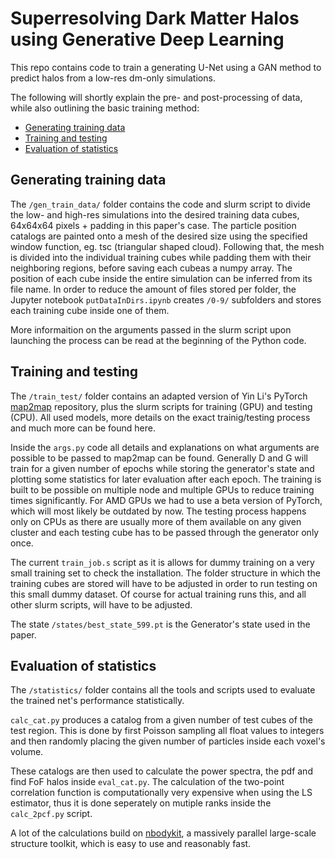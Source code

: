 # Superresolving Dark Matter Halos using Generative Deep Learning
This repo contains code to train a generating U-Net using a GAN method to predict halos from a low-res dm-only simulations.

The following will shortly explain the pre- and post-processing of data, while also outlining the basic training method:

* [Generating training data](#Generating-training-data)
* [Training and testing](#Training-and-testing)
* [Evaluation of statistics](#Evaluation-of-statistics)
    

## Generating training data

The ```/gen_train_data/``` folder contains the code and slurm script to divide the low- and high-res simulations into the desired training data cubes, 64x64x64 pixels + padding in this paper's case.
The particle position catalogs are painted onto a mesh of the desired size using the specified window function, eg. tsc (triangular shaped cloud).
Following that, the mesh is divided into the individual training cubes while padding them with their neighboring regions, before saving each cubeas a numpy array. The position of each cube inside the entire simulation can be inferred from its file name.
In order to reduce the amount of files stored per folder, the Jupyter notebook ```putDataInDirs.ipynb``` creates ```/0-9/``` subfolders and stores each training cube inside one of them.

More informaition on the arguments passed in the slurm script upon launching the process can be read at the beginning of the Python code.

## Training and testing

The ```/train_test/``` folder contains an adapted version of Yin Li's PyTorch [map2map](https://github.com/eelregit/map2map) repository, plus the slurm scripts for training (GPU) and testing (CPU). All used models, more details on the exact trainig/testing process and much more can be found here. 

Inside the ```args.py``` code all details and explanations on what arguments are possible to be passed to map2map can be found. Generally D and G will train for a given number of epochs while storing the generator's state and plotting some statistics for later evaluation after each epoch. The training is built to be possible on multiple node and multiple GPUs to reduce training times significantly. For AMD GPUs we had to use a beta version of PyTorch, which will most likely be outdated by now. The testing process happens only on CPUs as there are usually more of them available on any given cluster and each testing cube has to be passed through the generator only once.

The current ```train_job.s``` script as it is allows for dummy training on a very small training set to check the installation. The folder structure in which the training cubes are stored will have to be adjusted in order to run testing on this small dummy dataset. Of course for actual training runs this, and all other slurm scripts, will have to be adjusted.

The state  ```/states/best_state_599.pt``` is the Generator's state used in the paper.

## Evaluation of statistics

The ```/statistics/``` folder contains all the tools and scripts used to evaluate the trained net's performance statistically. 

```calc_cat.py``` produces a catalog from a given number of test cubes of the test region. This is done by first Poisson sampling all float values to integers and then randomly placing the given number of particles inside each voxel's volume.

These catalogs are then used to calculate the power spectra, the pdf and find FoF halos inside ```eval_cat.py```. The calculation of the two-point correlation function is computationally very expensive when using the LS estimator, thus it is done seperately on mutiple ranks inside the ```calc_2pcf.py``` script.

A lot of the calculations build on [nbodykit](https://github.com/bccp/nbodykit), a massively parallel large-scale structure toolkit, which is easy to use and reasonably fast.
